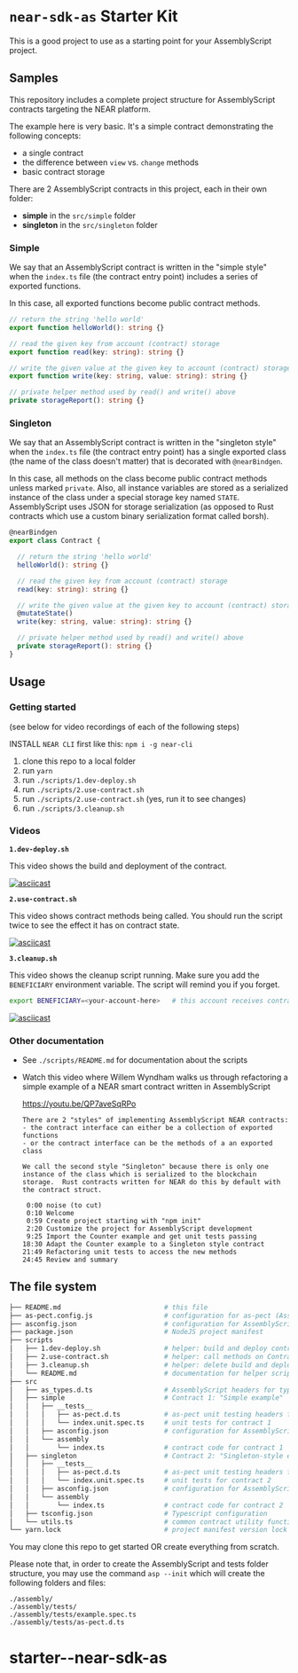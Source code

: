 # `near-sdk-as` Starter Kit

This is a good project to use as a starting point for your AssemblyScript project.

## Samples

This repository includes a complete project structure for AssemblyScript contracts targeting the NEAR platform.

The example here is very basic.  It's a simple contract demonstrating the following concepts:
- a single contract
- the difference between `view` vs. `change` methods
- basic contract storage

There are 2 AssemblyScript contracts in this project, each in their own folder:

- **simple** in the `src/simple` folder
- **singleton** in the `src/singleton` folder

### Simple

We say that an AssemblyScript contract is written in the "simple style" when the `index.ts` file (the contract entry point) includes a series of exported functions.

In this case, all exported functions become public contract methods.

```ts
// return the string 'hello world'
export function helloWorld(): string {}

// read the given key from account (contract) storage
export function read(key: string): string {}

// write the given value at the given key to account (contract) storage
export function write(key: string, value: string): string {}

// private helper method used by read() and write() above
private storageReport(): string {}
```

### Singleton

We say that an AssemblyScript contract is written in the "singleton style" when the `index.ts` file (the contract entry point) has a single exported class (the name of the class doesn't matter) that is decorated with `@nearBindgen`.

In this case, all methods on the class become public contract methods unless marked `private`.  Also, all instance variables are stored as a serialized instance of the class under a special storage key named `STATE`.  AssemblyScript uses JSON for storage serialization (as opposed to Rust contracts which use a custom binary serialization format called borsh).

```ts
@nearBindgen
export class Contract {

  // return the string 'hello world'
  helloWorld(): string {}

  // read the given key from account (contract) storage
  read(key: string): string {}

  // write the given value at the given key to account (contract) storage
  @mutateState()
  write(key: string, value: string): string {}

  // private helper method used by read() and write() above
  private storageReport(): string {}
}
```


## Usage

### Getting started

(see below for video recordings of each of the following steps)

INSTALL `NEAR CLI` first like this: `npm i -g near-cli`

1. clone this repo to a local folder
2. run `yarn`
3. run `./scripts/1.dev-deploy.sh`
3. run `./scripts/2.use-contract.sh`
4. run `./scripts/2.use-contract.sh` (yes, run it to see changes)
5. run `./scripts/3.cleanup.sh`

### Videos

**`1.dev-deploy.sh`**

This video shows the build and deployment of the contract.

[![asciicast](https://asciinema.org/a/409575.svg)](https://asciinema.org/a/409575)

**`2.use-contract.sh`**

This video shows contract methods being called.  You should run the script twice to see the effect it has on contract state.

[![asciicast](https://asciinema.org/a/409577.svg)](https://asciinema.org/a/409577)

**`3.cleanup.sh`**

This video shows the cleanup script running.  Make sure you add the `BENEFICIARY` environment variable. The script will remind you if you forget.

```sh
export BENEFICIARY=<your-account-here>   # this account receives contract account balance
```

[![asciicast](https://asciinema.org/a/409580.svg)](https://asciinema.org/a/409580)

### Other documentation

- See `./scripts/README.md` for documentation about the scripts
- Watch this video where Willem Wyndham walks us through refactoring a simple example of a NEAR smart contract written in AssemblyScript

  https://youtu.be/QP7aveSqRPo

  ```
  There are 2 "styles" of implementing AssemblyScript NEAR contracts:
  - the contract interface can either be a collection of exported functions
  - or the contract interface can be the methods of a an exported class

  We call the second style "Singleton" because there is only one instance of the class which is serialized to the blockchain storage.  Rust contracts written for NEAR do this by default with the contract struct.

   0:00 noise (to cut)
   0:10 Welcome
   0:59 Create project starting with "npm init"
   2:20 Customize the project for AssemblyScript development
   9:25 Import the Counter example and get unit tests passing
  18:30 Adapt the Counter example to a Singleton style contract
  21:49 Refactoring unit tests to access the new methods
  24:45 Review and summary
  ```

## The file system

```sh
├── README.md                          # this file
├── as-pect.config.js                  # configuration for as-pect (AssemblyScript unit testing)
├── asconfig.json                      # configuration for AssemblyScript compiler (supports multiple contracts)
├── package.json                       # NodeJS project manifest
├── scripts
│   ├── 1.dev-deploy.sh                # helper: build and deploy contracts
│   ├── 2.use-contract.sh              # helper: call methods on ContractPromise
│   ├── 3.cleanup.sh                   # helper: delete build and deploy artifacts
│   └── README.md                      # documentation for helper scripts
├── src
│   ├── as_types.d.ts                  # AssemblyScript headers for type hints
│   ├── simple                         # Contract 1: "Simple example"
│   │   ├── __tests__
│   │   │   ├── as-pect.d.ts           # as-pect unit testing headers for type hints
│   │   │   └── index.unit.spec.ts     # unit tests for contract 1
│   │   ├── asconfig.json              # configuration for AssemblyScript compiler (one per contract)
│   │   └── assembly
│   │       └── index.ts               # contract code for contract 1
│   ├── singleton                      # Contract 2: "Singleton-style example"
│   │   ├── __tests__
│   │   │   ├── as-pect.d.ts           # as-pect unit testing headers for type hints
│   │   │   └── index.unit.spec.ts     # unit tests for contract 2
│   │   ├── asconfig.json              # configuration for AssemblyScript compiler (one per contract)
│   │   └── assembly
│   │       └── index.ts               # contract code for contract 2
│   ├── tsconfig.json                  # Typescript configuration
│   └── utils.ts                       # common contract utility functions
└── yarn.lock                          # project manifest version lock
```

You may clone this repo to get started OR create everything from scratch.

Please note that, in order to create the AssemblyScript and tests folder structure, you may use the command `asp --init` which will create the following folders and files:

```
./assembly/
./assembly/tests/
./assembly/tests/example.spec.ts
./assembly/tests/as-pect.d.ts
```
# starter--near-sdk-as
